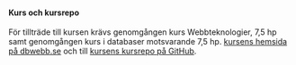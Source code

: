 #### Kurs och kursrepo

För tillträde till kursen krävs genomgången kurs Webbteknologier, 7,5 hp samt genomgången kurs i databaser motsvarande 7,5 hp. [kursens hemsida på dbwebb.se](https://dbwebb.se/kurser/oophp-v5) och till [kursens kursrepo på GitHub](https://github.com/dbwebb-se/oophp).
